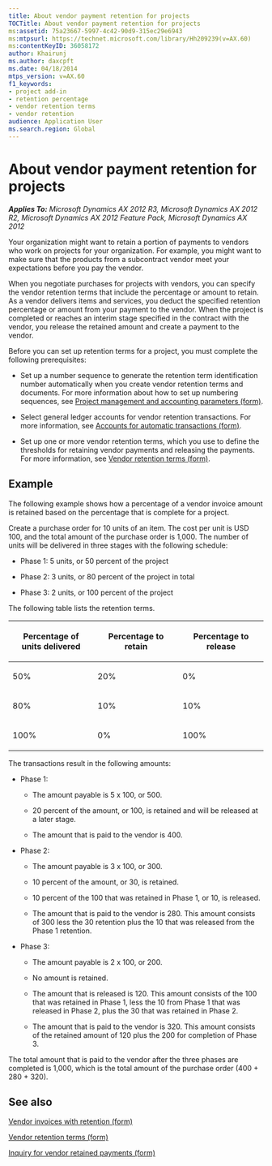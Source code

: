 ```yaml
---
title: About vendor payment retention for projects
TOCTitle: About vendor payment retention for projects
ms:assetid: 75a23667-5997-4c42-90d9-315ec29e6943
ms:mtpsurl: https://technet.microsoft.com/library/Hh209239(v=AX.60)
ms:contentKeyID: 36058172
author: Khairunj
ms.author: daxcpft
ms.date: 04/18/2014
mtps_version: v=AX.60
f1_keywords:
- project add-in
- retention percentage
- vendor retention terms
- vendor retention
audience: Application User
ms.search.region: Global
---
```


# About vendor payment retention for projects 


_**Applies To:** Microsoft Dynamics AX 2012 R3, Microsoft Dynamics AX 2012 R2, Microsoft Dynamics AX 2012 Feature Pack, Microsoft Dynamics AX 2012_

Your organization might want to retain a portion of payments to vendors who work on projects for your organization. For example, you might want to make sure that the products from a subcontract vendor meet your expectations before you pay the vendor.

When you negotiate purchases for projects with vendors, you can specify the vendor retention terms that include the percentage or amount to retain. As a vendor delivers items and services, you deduct the specified retention percentage or amount from your payment to the vendor. When the project is completed or reaches an interim stage specified in the contract with the vendor, you release the retained amount and create a payment to the vendor.

Before you can set up retention terms for a project, you must complete the following prerequisites:

  - Set up a number sequence to generate the retention term identification number automatically when you create vendor retention terms and documents. For more information about how to set up numbering sequences, see [Project management and accounting parameters (form)](https://technet.microsoft.com/library/aa599440\(v=ax.60\)).

  - Select general ledger accounts for vendor retention transactions. For more information, see [Accounts for automatic transactions (form)](https://technet.microsoft.com/library/aa548973\(v=ax.60\)).

  - Set up one or more vendor retention terms, which you use to define the thresholds for retaining vendor payments and releasing the payments. For more information, see [Vendor retention terms (form)](https://technet.microsoft.com/library/hh227442\(v=ax.60\)).

## Example

The following example shows how a percentage of a vendor invoice amount is retained based on the percentage that is complete for a project.

Create a purchase order for 10 units of an item. The cost per unit is USD 100, and the total amount of the purchase order is 1,000. The number of units will be delivered in three stages with the following schedule:

  - Phase 1: 5 units, or 50 percent of the project

  - Phase 2: 3 units, or 80 percent of the project in total

  - Phase 3: 2 units, or 100 percent of the project

The following table lists the retention terms.

<table>
<colgroup>
<col style="width: 33%" />
<col style="width: 33%" />
<col style="width: 33%" />
</colgroup>
<thead>
<tr class="header">
<th><p>Percentage of units delivered</p></th>
<th><p>Percentage to retain</p></th>
<th><p>Percentage to release</p></th>
</tr>
</thead>
<tbody>
<tr class="odd">
<td><p>50%</p></td>
<td><p>20%</p></td>
<td><p>0%</p></td>
</tr>
<tr class="even">
<td><p>80%</p></td>
<td><p>10%</p></td>
<td><p>10%</p></td>
</tr>
<tr class="odd">
<td><p>100%</p></td>
<td><p>0%</p></td>
<td><p>100%</p></td>
</tr>
</tbody>
</table>


The transactions result in the following amounts:

  - Phase 1:
    
      - The amount payable is 5 x 100, or 500.
    
      - 20 percent of the amount, or 100, is retained and will be released at a later stage.
    
      - The amount that is paid to the vendor is 400.

  - Phase 2:
    
      - The amount payable is 3 x 100, or 300.
    
      - 10 percent of the amount, or 30, is retained.
    
      - 10 percent of the 100 that was retained in Phase 1, or 10, is released.
    
      - The amount that is paid to the vendor is 280. This amount consists of 300 less the 30 retention plus the 10 that was released from the Phase 1 retention.

  - Phase 3:
    
      - The amount payable is 2 x 100, or 200.
    
      - No amount is retained.
    
      - The amount that is released is 120. This amount consists of the 100 that was retained in Phase 1, less the 10 from Phase 1 that was released in Phase 2, plus the 30 that was retained in Phase 2.
    
      - The amount that is paid to the vendor is 320. This amount consists of the retained amount of 120 plus the 200 for completion of Phase 3.

The total amount that is paid to the vendor after the three phases are completed is 1,000, which is the total amount of the purchase order (400 + 280 + 320).

## See also

[Vendor invoices with retention (form)](https://technet.microsoft.com/library/hh209594\(v=ax.60\))

[Vendor retention terms (form)](https://technet.microsoft.com/library/hh227442\(v=ax.60\))

[Inquiry for vendor retained payments (form)](https://technet.microsoft.com/library/hh209466\(v=ax.60\))

  


